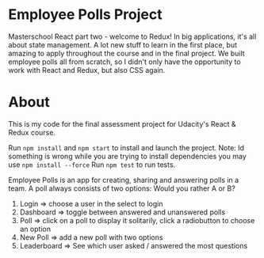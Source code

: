 # Employee Polls Project

Masterschool React part two - welcome to Redux! In big applications, it's all about state management. A lot new stuff to learn in the first place, but amazing to apply throughout the course and in the final project. We built employee polls all from scratch, so I didn't only have the opportunity to work with React and Redux, but also CSS again.

# About

This is my code for the final assessment project for Udacity's React & Redux course.

Run `npm install` and `npm start` to install and launch the project.
Note: Id something is wrong while you are trying to install dependencies you may use `npm install --force`
Run `npm test` to run tests.

Employee Polls is an app for creating, sharing and answering polls in a team.
A poll always consists of two options: Would you rather A or B?

1. Login => choose a user in the select to login
2. Dashboard => toggle between answered and unanswered polls
3. Poll => click on a poll to display it solitarily, click a radiobutton to choose an option
4. New Poll => add a new poll with two options
5. Leaderboard => See which user asked / answered the most questions

